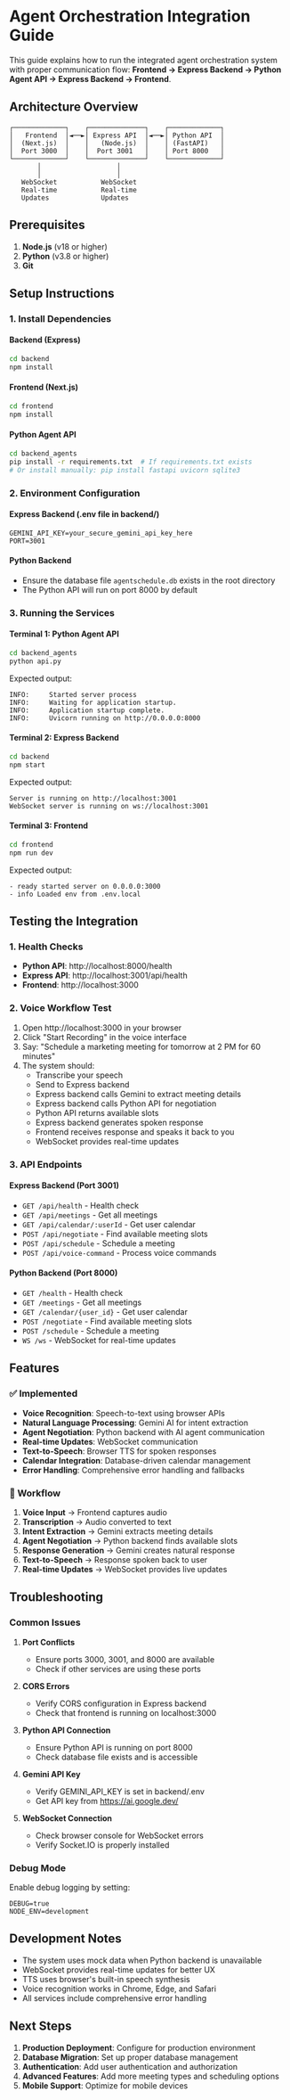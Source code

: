# Agent Orchestration Integration Guide

This guide explains how to run the integrated agent orchestration system with proper communication flow: **Frontend → Express Backend → Python Agent API → Express Backend → Frontend**.

## Architecture Overview

```
┌─────────────┐    ┌──────────────┐    ┌─────────────┐
│   Frontend  │◄──►│ Express API  │◄──►│ Python API  │
│  (Next.js)  │    │   (Node.js)  │    │ (FastAPI)   │
│  Port 3000  │    │  Port 3001   │    │ Port 8000   │
└─────────────┘    └──────────────┘    └─────────────┘
       │                   │
       │                   │
   WebSocket           WebSocket
   Real-time           Real-time
   Updates             Updates
```

## Prerequisites

1. **Node.js** (v18 or higher)
2. **Python** (v3.8 or higher)
3. **Git**

## Setup Instructions

### 1. Install Dependencies

#### Backend (Express)
```bash
cd backend
npm install
```

#### Frontend (Next.js)
```bash
cd frontend
npm install
```

#### Python Agent API
```bash
cd backend_agents
pip install -r requirements.txt  # If requirements.txt exists
# Or install manually: pip install fastapi uvicorn sqlite3
```

### 2. Environment Configuration

#### Express Backend (.env file in backend/)
```env
GEMINI_API_KEY=your_secure_gemini_api_key_here
PORT=3001
```

#### Python Backend
- Ensure the database file `agentschedule.db` exists in the root directory
- The Python API will run on port 8000 by default

### 3. Running the Services

#### Terminal 1: Python Agent API
```bash
cd backend_agents
python api.py
```
Expected output:
```
INFO:     Started server process
INFO:     Waiting for application startup.
INFO:     Application startup complete.
INFO:     Uvicorn running on http://0.0.0.0:8000
```

#### Terminal 2: Express Backend
```bash
cd backend
npm start
```
Expected output:
```
Server is running on http://localhost:3001
WebSocket server is running on ws://localhost:3001
```

#### Terminal 3: Frontend
```bash
cd frontend
npm run dev
```
Expected output:
```
- ready started server on 0.0.0.0:3000
- info Loaded env from .env.local
```

## Testing the Integration

### 1. Health Checks

- **Python API**: http://localhost:8000/health
- **Express API**: http://localhost:3001/api/health
- **Frontend**: http://localhost:3000

### 2. Voice Workflow Test

1. Open http://localhost:3000 in your browser
2. Click "Start Recording" in the voice interface
3. Say: "Schedule a marketing meeting for tomorrow at 2 PM for 60 minutes"
4. The system should:
   - Transcribe your speech
   - Send to Express backend
   - Express backend calls Gemini to extract meeting details
   - Express backend calls Python API for negotiation
   - Python API returns available slots
   - Express backend generates spoken response
   - Frontend receives response and speaks it back to you
   - WebSocket provides real-time updates

### 3. API Endpoints

#### Express Backend (Port 3001)
- `GET /api/health` - Health check
- `GET /api/meetings` - Get all meetings
- `GET /api/calendar/:userId` - Get user calendar
- `POST /api/negotiate` - Find available meeting slots
- `POST /api/schedule` - Schedule a meeting
- `POST /api/voice-command` - Process voice commands

#### Python Backend (Port 8000)
- `GET /health` - Health check
- `GET /meetings` - Get all meetings
- `GET /calendar/{user_id}` - Get user calendar
- `POST /negotiate` - Find available meeting slots
- `POST /schedule` - Schedule a meeting
- `WS /ws` - WebSocket for real-time updates

## Features

### ✅ Implemented
- **Voice Recognition**: Speech-to-text using browser APIs
- **Natural Language Processing**: Gemini AI for intent extraction
- **Agent Negotiation**: Python backend with AI agent communication
- **Real-time Updates**: WebSocket communication
- **Text-to-Speech**: Browser TTS for spoken responses
- **Calendar Integration**: Database-driven calendar management
- **Error Handling**: Comprehensive error handling and fallbacks

### 🔄 Workflow
1. **Voice Input** → Frontend captures audio
2. **Transcription** → Audio converted to text
3. **Intent Extraction** → Gemini extracts meeting details
4. **Agent Negotiation** → Python backend finds available slots
5. **Response Generation** → Gemini creates natural response
6. **Text-to-Speech** → Response spoken back to user
7. **Real-time Updates** → WebSocket provides live updates

## Troubleshooting

### Common Issues

1. **Port Conflicts**
   - Ensure ports 3000, 3001, and 8000 are available
   - Check if other services are using these ports

2. **CORS Errors**
   - Verify CORS configuration in Express backend
   - Check that frontend is running on localhost:3000

3. **Python API Connection**
   - Ensure Python API is running on port 8000
   - Check database file exists and is accessible

4. **Gemini API Key**
   - Verify GEMINI_API_KEY is set in backend/.env
   - Get API key from https://ai.google.dev/

5. **WebSocket Connection**
   - Check browser console for WebSocket errors
   - Verify Socket.IO is properly installed

### Debug Mode

Enable debug logging by setting:
```env
DEBUG=true
NODE_ENV=development
```

## Development Notes

- The system uses mock data when Python backend is unavailable
- WebSocket provides real-time updates for better UX
- TTS uses browser's built-in speech synthesis
- Voice recognition works in Chrome, Edge, and Safari
- All services include comprehensive error handling

## Next Steps

1. **Production Deployment**: Configure for production environment
2. **Database Migration**: Set up proper database management
3. **Authentication**: Add user authentication and authorization
4. **Advanced Features**: Add more meeting types and scheduling options
5. **Mobile Support**: Optimize for mobile devices
